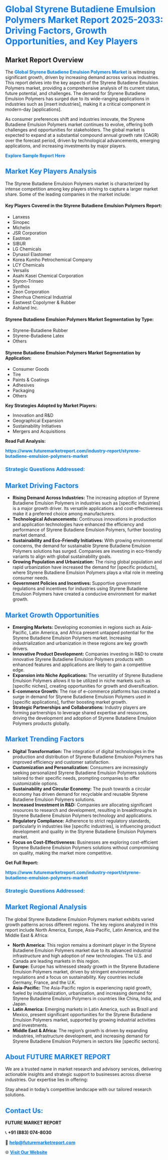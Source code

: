 <h1 style="color: #007BFF;">Global Styrene Butadiene Emulsion Polymers Market Report 2025-2033: Driving Factors, Growth Opportunities, and Key Players</h1>

<section id="overview">
<h2>Market Report Overview</h2>
<p>The <a href="https://www.futuremarketreport.com/industry-report/styrene-butadiene-emulsion-polymers-market" style="color: #007BFF; text-decoration: none;"><strong>Global Styrene Butadiene Emulsion Polymers Market</strong></a> is witnessing significant growth, driven by increasing demand across various industries. This report delves into the key aspects of the Styrene Butadiene Emulsion Polymers market, providing a comprehensive analysis of its current status, future potential, and challenges. The demand for Styrene Butadiene Emulsion Polymers has surged due to its wide-ranging applications in industries such as [insert industries], making it a critical component in modern-day [applications].</p>
<p>As consumer preferences shift and industries innovate, the Styrene Butadiene Emulsion Polymers market continues to evolve, offering both challenges and opportunities for stakeholders. The global market is expected to expand at a substantial compound annual growth rate (CAGR) over the forecast period, driven by technological advancements, emerging applications, and increasing investments by major players.</p>
</section>

<section id="overview">
<p><a href="https://www.futuremarketreport.com/request-sample/reportId=105106" style="color: #007BFF; text-decoration: none;"><strong>Explore Sample Report Here</strong></a></p>
</section>

<section id="key-players">
<h2 style="color: #007BFF;">Market Key Players Analysis</h2>
<p>The Styrene Butadiene Emulsion Polymers market is characterized by intense competition among key players striving to capture a larger market share. Some of the leading companies in the market include:</p>
<h4>Key Players Covered in the Styrene Butadiene Emulsion Polymers Report:</h4>
<ul><li>Lanxess</li><li>Sinopec</li><li>Michelin</li><li>JSR Corporation</li><li>Eastman</li><li>SIBUR</li><li>LG Chemicals</li><li>Dynasol Elastomer</li><li>Korea Kumho Petrochemical Company</li><li>LCY Chemicals</li><li>Versalis</li><li>Asahi Kasei Chemical Corporation</li><li>Styron-Trinseo</li><li>Synthos</li><li>Zeon Corporation</li><li>Shenhua Chemical Industrial</li><li>Eastwest Copolymer &amp; Rubber</li><li>Ashland Inc.</li></ul>
<h4>Styrene Butadiene Emulsion Polymers Market Segmentation by Type:</h4>
<ul><li>Styrene-Butadiene Rubber</li><li>Styrene-Butadiene Latex</li><li>Others</li></ul>

<h4>Styrene Butadiene Emulsion Polymers Market Segmentation by Application:</h4>
<ul><li>Consumer Goods</li><li>Tire</li><li>Paints &amp; Coatings</li><li>Adhesives</li><li>Packaging</li><li>Others</li></ul>
<p><strong>Key Strategies Adopted by Market Players:</strong></p>
<ul>
<li>Innovation and R&D</li>
<li>Geographical Expansion</li>
<li>Sustainability Initiatives</li>
<li>Mergers and Acquisitions</li>
</ul>
</section>

<section>
<p><strong>Read Full Analysis: </strong></p><a href="https://www.futuremarketreport.com/industry-report/styrene-butadiene-emulsion-polymers-market" style="color: #007BFF; text-decoration: none;"><strong>https://www.futuremarketreport.com/industry-report/styrene-butadiene-emulsion-polymers-market</strong></a>
<h3 style="color: #007BFF;">Strategic Questions Addressed:</h3>
</section>

<section id="driving-factors">
<h2 style="color: #007BFF;">Market Driving Factors</h2>
<ul>
<li><strong>Rising Demand Across Industries:</strong> The increasing adoption of Styrene Butadiene Emulsion Polymers in industries such as [specific industries] is a major growth driver. Its versatile applications and cost-effectiveness make it a preferred choice among manufacturers.</li>
<li><strong>Technological Advancements:</strong> Continuous innovations in production and application technologies have enhanced the efficiency and performance of Styrene Butadiene Emulsion Polymers, further boosting market demand.</li>
<li><strong>Sustainability and Eco-Friendly Initiatives:</strong> With growing environmental concerns, the demand for sustainable Styrene Butadiene Emulsion Polymers solutions has surged. Companies are investing in eco-friendly variants to align with global sustainability goals.</li>
<li><strong>Growing Population and Urbanization:</strong> The rising global population and rapid urbanization have increased the demand for [specific products], where Styrene Butadiene Emulsion Polymers plays a vital role in meeting consumer needs.</li>
<li><strong>Government Policies and Incentives:</strong> Supportive government regulations and incentives for industries using Styrene Butadiene Emulsion Polymers have created a conducive environment for market growth.</li>
</ul>
</section>

<section id="growth-opportunities">
<h2 style="color: #007BFF;">Market Growth Opportunities</h2>
<ul>
<li><strong>Emerging Markets:</strong> Developing economies in regions such as Asia-Pacific, Latin America, and Africa present untapped potential for the Styrene Butadiene Emulsion Polymers market. Increasing industrialization and urbanization in these regions are key growth drivers.</li>
<li><strong>Innovative Product Development:</strong> Companies investing in R&D to create innovative Styrene Butadiene Emulsion Polymers products with enhanced features and applications are likely to gain a competitive edge.</li>
<li><strong>Expansion into Niche Applications:</strong> The versatility of Styrene Butadiene Emulsion Polymers allows it to be utilized in niche markets such as [specific niches], creating opportunities for growth and diversification.</li>
<li><strong>E-commerce Growth:</strong> The rise of e-commerce platforms has created a surge in demand for Styrene Butadiene Emulsion Polymers used in [specific applications], further boosting market growth.</li>
<li><strong>Strategic Partnerships and Collaborations:</strong> Industry players are forming partnerships to leverage shared expertise and resources, driving the development and adoption of Styrene Butadiene Emulsion Polymers products globally.</li>
</ul>
</section>

<section id="trending-factors">
<h2 style="color: #007BFF;">Market Trending Factors</h2>
<ul>
<li><strong>Digital Transformation:</strong> The integration of digital technologies in the production and distribution of Styrene Butadiene Emulsion Polymers has improved efficiency and customer satisfaction.</li>
<li><strong>Customization and Personalization:</strong> Consumers are increasingly seeking personalized Styrene Butadiene Emulsion Polymers solutions tailored to their specific needs, prompting companies to offer customizable options.</li>
<li><strong>Sustainability and Circular Economy:</strong> The push towards a circular economy has driven demand for recyclable and reusable Styrene Butadiene Emulsion Polymers solutions.</li>
<li><strong>Increased Investment in R&D:</strong> Companies are allocating significant resources to research and development, resulting in breakthroughs in Styrene Butadiene Emulsion Polymers technology and applications.</li>
<li><strong>Regulatory Compliance:</strong> Adherence to strict regulatory standards, particularly in industries like [specific industries], is influencing product development and quality in the Styrene Butadiene Emulsion Polymers market.</li>
<li><strong>Focus on Cost-Effectiveness:</strong> Businesses are exploring cost-efficient Styrene Butadiene Emulsion Polymers solutions without compromising on quality, making the market more competitive.</li>
</ul>
</section>

<section>
<p><strong>Get Full Report: </strong></p><a href="https://www.futuremarketreport.com/industry-report/styrene-butadiene-emulsion-polymers-market" style="color: #007BFF; text-decoration: none;"><strong>https://www.futuremarketreport.com/industry-report/styrene-butadiene-emulsion-polymers-market</strong></a>
<h3 style="color: #007BFF;">Strategic Questions Addressed:</h3>
</section>


<section id="regional-analysis">
<h2 style="color: #007BFF;">Market Regional Analysis</h2>
<p>The global Styrene Butadiene Emulsion Polymers market exhibits varied growth patterns across different regions. The key regions analyzed in this report include North America, Europe, Asia-Pacific, Latin America, and the Middle East & Africa:</p>
<ul>
<li><strong>North America:</strong> This region remains a dominant player in the Styrene Butadiene Emulsion Polymers market due to its advanced industrial infrastructure and high adoption of new technologies. The U.S. and Canada are leading markets in this region.</li>
<li><strong>Europe:</strong> Europe has witnessed steady growth in the Styrene Butadiene Emulsion Polymers market, driven by stringent environmental regulations and a focus on sustainability. Key countries include Germany, France, and the U.K.</li>
<li><strong>Asia-Pacific:</strong> The Asia-Pacific region is experiencing rapid growth, fueled by industrialization, urbanization, and increasing demand for Styrene Butadiene Emulsion Polymers in countries like China, India, and Japan.</li>
<li><strong>Latin America:</strong> Emerging markets in Latin America, such as Brazil and Mexico, present significant opportunities for the Styrene Butadiene Emulsion Polymers market, supported by growing industrial activities and investments.</li>
<li><strong>Middle East & Africa:</strong> The region’s growth is driven by expanding industries, infrastructure development, and increasing demand for Styrene Butadiene Emulsion Polymers in sectors like [specific sectors].</li>
</ul>
</section>

<footer>
<h2 style="color: #007BFF;">About FUTURE MARKET REPORT</h2>
<p>We are a trusted name in market research and advisory services, delivering actionable insights and strategic support to businesses across diverse industries. Our expertise lies in offering:</p>

<p>Stay ahead in today’s competitive landscape with our tailored research solutions.</p>

<h2 style="color: #007BFF;">Contact Us:</h2>
<p><strong>FUTURE MARKET REPORT</strong></p>
<p>📞 <strong>+91 (883) 074-8030</strong></p>
<p>📧 <strong><a href="mailto:help@futuremarketreport.com" style="color: #007BFF;">help@futuremarketreport.com</a></strong></p>
<p>🌐 <strong><a href="https://www.futuremarketreport.com/" style="color: #007BFF;">Visit Our Website</a></strong></p>
</footer>